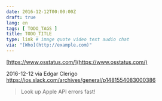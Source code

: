 ```yaml
---
date: 2016-12-12T00:00:00Z
draft: true
lang: en
tags: [ TODO_TAGS ]
title: TODO_TITLE
type: link # image quote video text audio chat
via: "[Who](http://example.com)"
---
```



[https://www.osstatus.com/](https://www.osstatus.com/)

2016-12-12 via Edgar Clerigo
https://ios.slack.com/archives/general/p1481554083000386
>Look up Apple API errors fast!
